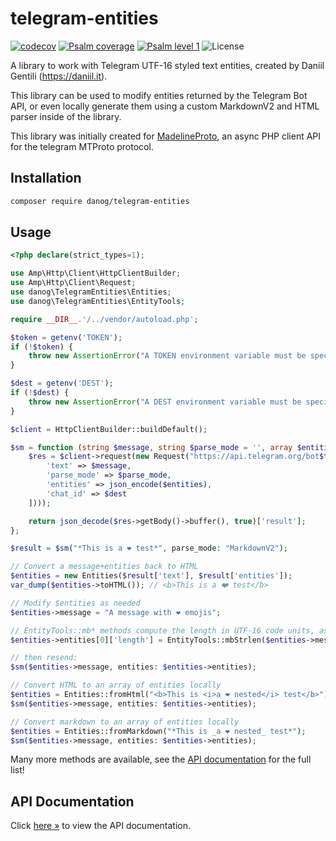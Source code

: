 # telegram-entities

[![codecov](https://codecov.io/gh/danog/telegram-entities/branch/master/graph/badge.svg)](https://codecov.io/gh/danog/telegram-entities)
[![Psalm coverage](https://shepherd.dev/github/danog/telegram-entities/coverage.svg)](https://shepherd.dev/github/danog/telegram-entities)
[![Psalm level 1](https://shepherd.dev/github/danog/telegram-entities/level.svg)](https://shepherd.dev/github/danog/telegram-entities)
![License](https://img.shields.io/github/license/danog/telegram-entities)

A library to work with Telegram UTF-16 styled text entities, created by Daniil Gentili (https://daniil.it).  

This library can be used to modify entities returned by the Telegram Bot API, or even locally generate them using a custom MarkdownV2 and HTML parser inside of the library.  

This library was initially created for [MadelineProto](https://docs.madelineproto.xyz), an async PHP client API for the telegram MTProto protocol.  

## Installation

```bash
composer require danog/telegram-entities
```

## Usage

```php
<?php declare(strict_types=1);

use Amp\Http\Client\HttpClientBuilder;
use Amp\Http\Client\Request;
use danog\TelegramEntities\Entities;
use danog\TelegramEntities\EntityTools;

require __DIR__.'/../vendor/autoload.php';

$token = getenv('TOKEN');
if (!$token) {
    throw new AssertionError("A TOKEN environment variable must be specified!");
}

$dest = getenv('DEST');
if (!$dest) {
    throw new AssertionError("A DEST environment variable must be specified!");
}

$client = HttpClientBuilder::buildDefault();

$sm = function (string $message, string $parse_mode = '', array $entities = []) use ($token, $dest, $client): array {
    $res = $client->request(new Request("https://api.telegram.org/bot$token/sendMessage?".http_build_query([
        'text' => $message,
        'parse_mode' => $parse_mode,
        'entities' => json_encode($entities),
        'chat_id' => $dest
    ])));

    return json_decode($res->getBody()->buffer(), true)['result'];
};

$result = $sm("*This is a ❤️ test*", parse_mode: "MarkdownV2");

// Convert a message+entities back to HTML
$entities = new Entities($result['text'], $result['entities']);
var_dump($entities->toHTML()); // <b>This is a ❤️ test</b>

// Modify $entities as needed
$entities->message = "A message with ❤️ emojis";

// EntityTools::mb* methods compute the length in UTF-16 code units, as required by the bot API.
$entities->entities[0]['length'] = EntityTools::mbStrlen($entities->message);

// then resend:
$sm($entities->message, entities: $entities->entities);

// Convert HTML to an array of entities locally
$entities = Entities::fromHtml("<b>This is <i>a ❤️ nested</i> test</b>");
$sm($entities->message, entities: $entities->entities);

// Convert markdown to an array of entities locally
$entities = Entities::fromMarkdown("*This is _a ❤️ nested_ test*");
$sm($entities->message, entities: $entities->entities);
```

Many more methods are available, see the [API documentation](https://github.com/danog/telegram-entities/blob/master/docs/docs/index.md) for the full list!

## API Documentation

Click [here &raquo;](https://github.com/danog/telegram-entities/blob/master/docs/docs/index.md) to view the API documentation.
